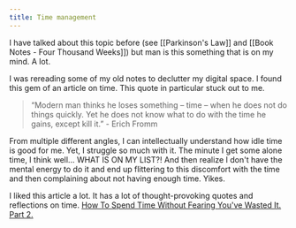 ```yaml
---
title: Time management
---
```


I have talked about this topic before (see [[Parkinson's Law]] and [[Book Notes - Four Thousand Weeks]]) but man is this something that is on my mind. A lot. 

I was rereading some of my old notes to declutter my digital space. I found this gem of an article on time. This quote in particular stuck out to me.
>“Modern man thinks he loses something – time – when he does not do things quickly. Yet he does not know what to do with the time he gains, except kill it.” - Erich Fromm

From multiple different angles, I can intellectually understand how idle time is good for me. Yet, I struggle so much with it. The minute I get some alone time, I think well... WHAT IS ON MY LIST?! And then realize I don't have the mental energy to do it and end up flittering to this discomfort with the time and then complaining about not having enough time. Yikes. 

I liked this article a lot. It has a lot of thought-provoking quotes and reflections on time. [How To Spend Time Without Fearing You've Wasted It. Part 2.](https://waysofthinking.co.uk/2022/01/25/time-part-2/)

